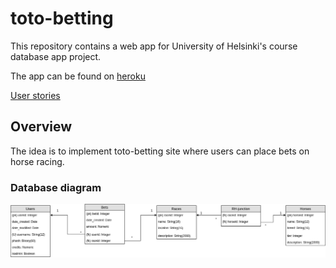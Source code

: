 # toto-betting
This repository contains a web app for University of Helsinki's course database app project.

The app can be found on [heroku](https://toto-betting.herokuapp.com/)

[User stories](documentation/docs.md)

## Overview
The idea is to implement toto-betting site where users can place 
bets on horse racing.



### Database diagram

![](documentation/Totogram.png)
